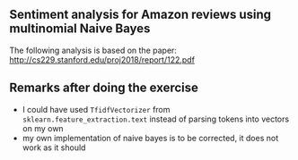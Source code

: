 ## Sentiment analysis for Amazon reviews using multinomial Naive Bayes

The following analysis is based on the paper:
http://cs229.stanford.edu/proj2018/report/122.pdf



## Remarks after doing the exercise
- I could have used `TfidfVectorizer` from `sklearn.feature_extraction.text` instead of parsing tokens into vectors on my own
- my own implementation of naive bayes is to be corrected, it does not work as it should